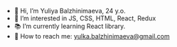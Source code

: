 - 👋 Hi, I’m Yuliya Balzhinimaeva, 24 y.o.
- 👀 I’m interested in JS, CSS, HTML, React, Redux 
- 📚 I’m currently learning React library.
- 📧 How to reach me: yulka.balzhinimaeva@gmail.com 
                       


<!---
yulkabal/yulkabal is a ✨ special ✨ repository because its `README.md` (this file) appears on your GitHub profile.
You can click the Preview link to take a look at your changes.
--->
